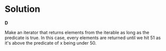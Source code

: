 # Solution

**D**

Make an iterator that returns elements from the iterable as long as the predicate is true. In this case, every elements are returned until we hit 51 as it's
above the predicate of x being under 50.